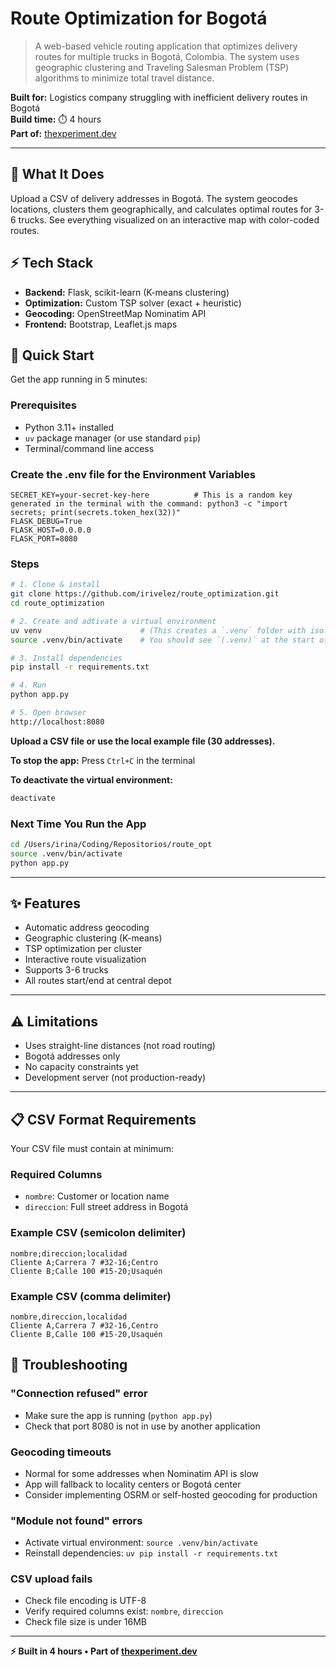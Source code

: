 # Route Optimization for Bogotá

> A web-based vehicle routing application that optimizes delivery routes for multiple trucks in Bogotá, Colombia. The system uses geographic clustering and Traveling Salesman Problem (TSP) algorithms to minimize total travel distance.

**Built for:** Logistics company struggling with inefficient delivery routes in Bogotá  
**Build time:** ⏱️ 4 hours  
**Part of:** [thexperiment.dev](https://thexperiment.dev)

---

## 🎯 What It Does

Upload a CSV of delivery addresses in Bogotá. The system geocodes locations, clusters them geographically, and calculates optimal routes for 3-6 trucks. See everything visualized on an interactive map with color-coded routes.

## ⚡ Tech Stack

- **Backend:** Flask, scikit-learn (K-means clustering)
- **Optimization:** Custom TSP solver (exact + heuristic)
- **Geocoding:** OpenStreetMap Nominatim API
- **Frontend:** Bootstrap, Leaflet.js maps

## 🚀 Quick Start

Get the app running in 5 minutes:

### Prerequisites
- Python 3.11+ installed
- `uv` package manager (or use standard `pip`)
- Terminal/command line access


### Create the .env file for the Environment Variables
```env
SECRET_KEY=your-secret-key-here          # This is a random key generated in the terminal with the command: python3 -c "import secrets; print(secrets.token_hex(32))"
FLASK_DEBUG=True
FLASK_HOST=0.0.0.0
FLASK_PORT=8080
```

### Steps

```bash
# 1. Clone & install
git clone https://github.com/irivelez/route_optimization.git
cd route_optimization

# 2. Create and adtivate a virtual environment
uv venv                      # (This creates a `.venv` folder with isolated Python environment)
source .venv/bin/activate    # You should see `(.venv)` at the start of your terminal prompt.

# 3. Install dependencies
pip install -r requirements.txt

# 4. Run
python app.py

# 5. Open browser
http://localhost:8080
```

**Upload a CSV file or use the local example file (30 addresses).**

**To stop the app:**
Press `Ctrl+C` in the terminal

**To deactivate the virtual environment:**
   ```bash
   deactivate
   ```

### Next Time You Run the App
```bash
cd /Users/irina/Coding/Repositorios/route_opt
source .venv/bin/activate
python app.py
```

---


## ✨ Features

- Automatic address geocoding
- Geographic clustering (K-means)
- TSP optimization per cluster
- Interactive route visualization
- Supports 3-6 trucks
- All routes start/end at central depot

---

## ⚠️ Limitations

- Uses straight-line distances (not road routing)
- Bogotá addresses only
- No capacity constraints yet
- Development server (not production-ready)

---

## 📋 CSV Format Requirements

Your CSV file must contain at minimum:

### Required Columns
- `nombre`: Customer or location name
- `direccion`: Full street address in Bogotá

### Example CSV (semicolon delimiter)
```csv
nombre;direccion;localidad
Cliente A;Carrera 7 #32-16;Centro
Cliente B;Calle 100 #15-20;Usaquén
```

### Example CSV (comma delimiter)
```csv
nombre,direccion,localidad
Cliente A,Carrera 7 #32-16,Centro
Cliente B,Calle 100 #15-20,Usaquén
```

## 🔧 Troubleshooting

### "Connection refused" error
- Make sure the app is running (`python app.py`)
- Check that port 8080 is not in use by another application

### Geocoding timeouts
- Normal for some addresses when Nominatim API is slow
- App will fallback to locality centers or Bogotá center
- Consider implementing OSRM or self-hosted geocoding for production

### "Module not found" errors
- Activate virtual environment: `source .venv/bin/activate`
- Reinstall dependencies: `uv pip install -r requirements.txt`

### CSV upload fails
- Check file encoding is UTF-8
- Verify required columns exist: `nombre`, `direccion`
- Check file size is under 16MB

---

**⚡ Built in 4 hours • Part of [thexperiment.dev](https://thexperiment.dev)**
